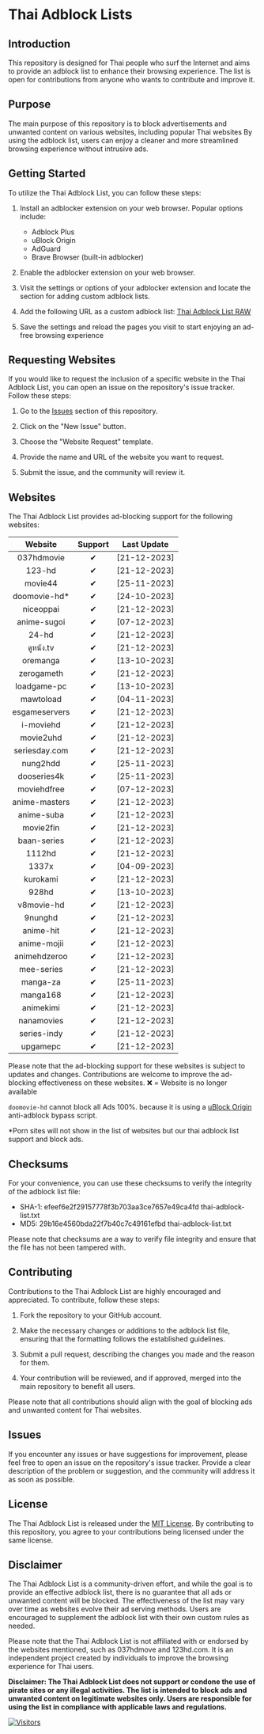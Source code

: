 # Thai Adblock Lists

## Introduction

This repository is designed for Thai people who surf the Internet and aims to provide an adblock list to enhance their browsing experience. The list is open for contributions from anyone who wants to contribute and improve it.

## Purpose

The main purpose of this repository is to block advertisements and unwanted content on various websites, including popular Thai websites By using the adblock list, users can enjoy a cleaner and more streamlined browsing experience without intrusive ads.

## Getting Started

To utilize the Thai Adblock List, you can follow these steps:

1. Install an adblocker extension on your web browser. Popular options include:

   - Adblock Plus
   - uBlock Origin
   - AdGuard
   - Brave Browser (built-in adblocker)

2. Enable the adblocker extension on your web browser.
3. Visit the settings or options of your adblocker extension and locate the section for adding custom adblock lists.
4. Add the following URL as a custom adblock list: [Thai Adblock List RAW](https://raw.githubusercontent.com/PhyschicWinter9/thai-adblock-list/main/thai-adblock-list.txt)
5. Save the settings and reload the pages you visit to start enjoying an ad-free browsing experience

## Requesting Websites

If you would like to request the inclusion of a specific website in the Thai Adblock List, you can open an issue on the repository's issue tracker. Follow these steps:

1. Go to the [Issues](https://github.com/PhyschicWinter9/thai-adblock-list/issues) section of this repository.

2. Click on the "New Issue" button.

3. Choose the "Website Request" template.

4. Provide the name and URL of the website you want to request.

5. Submit the issue, and the community will review it.

## Websites

The Thai Adblock List provides ad-blocking support for the following websites:

|    Website    | Support  | Last Update  |
| :-----------: | :------: | :----------: |
|  037hdmovie   | &#10004; | [21-12-2023] |
|    123-hd     | &#10004; | [21-12-2023] |
|    movie44    | &#10004; | [25-11-2023] |
| doomovie-hd\* | &#10004; | [24-10-2023] |
|   niceoppai   | &#10004; | [21-12-2023] |
|  anime-sugoi  | &#10004; | [07-12-2023] |
|     24-hd     | &#10004; | [21-12-2023] |
|   ดูหนัง.tv    | &#10004; | [21-12-2023] |
|   oremanga    | &#10004; | [13-10-2023] |
|  zerogameth   | &#10004; | [21-12-2023] |
|  loadgame-pc  | &#10004; | [13-10-2023] |
|   mawtoload   | &#10004; | [04-11-2023] |
| esgameservers | &#10004; | [21-12-2023] |
|   i-moviehd   | &#10004; | [21-12-2023] |
|   movie2uhd   | &#10004; | [21-12-2023] |
| seriesday.com | &#10004; | [21-12-2023] |
|   nung2hdd    | &#10004; | [25-11-2023] |
|  dooseries4k  | &#10004; | [25-11-2023] |
|  moviehdfree  | &#10004; | [07-12-2023] |
| anime-masters | &#10004; | [21-12-2023] |
|  anime-suba   | &#10004; | [21-12-2023] |
|   movie2fin   | &#10004; | [21-12-2023] |
|  baan-series  | &#10004; | [21-12-2023] |
|    1112hd     | &#10004; | [21-12-2023] |
|     1337x     | &#10004; | [04-09-2023] |
|   kurokami    | &#10004; | [21-12-2023] |
|     928hd     | &#10004; | [13-10-2023] |
|  v8movie-hd   | &#10004; | [21-12-2023] |
|    9nunghd    | &#10004; | [21-12-2023] |
|   anime-hit   | &#10004; | [21-12-2023] |
|  anime-mojii  | &#10004; | [21-12-2023] |
| animehdzeroo  | &#10004; | [21-12-2023] |
|  mee-series   | &#10004; | [21-12-2023] |
|   manga-za    | &#10004; | [25-11-2023] |
|   manga168    | &#10004; | [21-12-2023] |
|   animekimi   | &#10004; | [21-12-2023] |
|  nanamovies   | &#10004; | [21-12-2023] |
|  series-indy  | &#10004; | [21-12-2023] |
|  upgamepc     | &#10004; | [21-12-2023] |

Please note that the ad-blocking support for these websites is subject to updates and changes. Contributions are welcome to improve the ad-blocking effectiveness on these websites. ❌ = Website is no longer available

`doomovie-hd` cannot block all Ads 100%. because it is using a [uBlock Origin](https://ublockorigin.com/) anti-adblock bypass script.

\*Porn sites will not show in the list of websites but our thai adblock list support and block ads.

## Checksums

For your convenience, you can use these checksums to verify the integrity of the adblock list file:

- SHA-1: efeef6e2f29157778f3b703aa3ce7657e49ca4fd  thai-adblock-list.txt
- MD5: 29b16e4560bda22f7b40c7c49161efbd  thai-adblock-list.txt

Please note that checksums are a way to verify file integrity and ensure that the file has not been tampered with.

## Contributing

Contributions to the Thai Adblock List are highly encouraged and appreciated. To contribute, follow these steps:

1. Fork the repository to your GitHub account.

2. Make the necessary changes or additions to the adblock list file, ensuring that the formatting follows the established guidelines.

3. Submit a pull request, describing the changes you made and the reason for them.

4. Your contribution will be reviewed, and if approved, merged into the main repository to benefit all users.

Please note that all contributions should align with the goal of blocking ads and unwanted content for Thai websites.

## Issues

If you encounter any issues or have suggestions for improvement, please feel free to open an issue on the repository's issue tracker. Provide a clear description of the problem or suggestion, and the community will address it as soon as possible.

## License

The Thai Adblock List is released under the [MIT License](https://opensource.org/licenses/MIT). By contributing to this repository, you agree to your contributions being licensed under the same license.

## Disclaimer

The Thai Adblock List is a community-driven effort, and while the goal is to provide an effective adblock list, there is no guarantee that all ads or unwanted content will be blocked. The effectiveness of the list may vary over time as websites evolve their ad serving methods. Users are encouraged to supplement the adblock list with their own custom rules as needed.

Please note that the Thai Adblock List is not affiliated with or endorsed by the websites mentioned, such as 037hdmove and 123hd.com. It is an independent project created by individuals to improve the browsing experience for Thai users.

**Disclaimer: The Thai Adblock List does not support or condone the use of pirate sites or any illegal activities. The list is intended to block ads and unwanted content on legitimate websites only. Users are responsible for using the list in compliance with applicable laws and regulations.**

[![Visitors](https://api.visitorbadge.io/api/combined?path=https%3A%2F%2Fgithub.com%2FPhyschicWinter9%2Fthai-adblock-list&labelColor=%232ccce4&countColor=%23263759&labelStyle=upper)](https://visitorbadge.io/status?path=https%3A%2F%2Fgithub.com%2FPhyschicWinter9%2Fthai-adblock-list)
